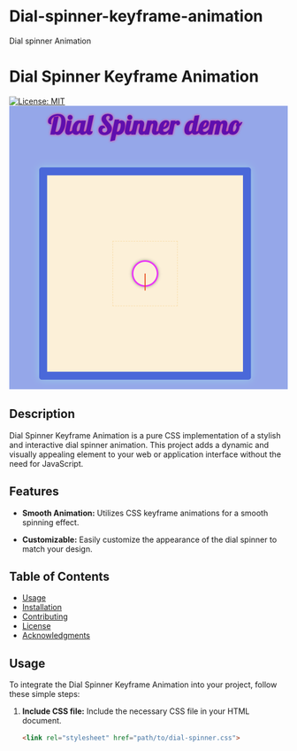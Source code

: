 # Dial-spinner-keyframe-animation
Dial spinner Animation
# Dial Spinner Keyframe Animation

[![License: MIT](https://img.shields.io/badge/License-MIT-yellow.svg)](LICENSE)
![Example](./images/Screenshot%202024-01-20%20at%2016.44.33.png)

## Description

Dial Spinner Keyframe Animation is a pure CSS implementation of a stylish and interactive dial spinner animation. This project adds a dynamic and visually appealing element to your web or application interface without the need for JavaScript.

## Features

- **Smooth Animation:** Utilizes CSS keyframe animations for a smooth spinning effect.

- **Customizable:** Easily customize the appearance of the dial spinner to match your design.

## Table of Contents

- [Usage](#usage)
- [Installation](#installation)
- [Contributing](#contributing)
- [License](#license)
- [Acknowledgments](#acknowledgments)

## Usage

To integrate the Dial Spinner Keyframe Animation into your project, follow these simple steps:

1. **Include CSS file:**
   Include the necessary CSS file in your HTML document.

   ```html
   <link rel="stylesheet" href="path/to/dial-spinner.css">

